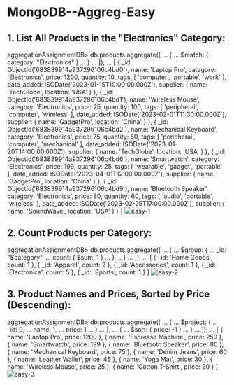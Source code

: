 # MongoDB--Aggreg-Easy
## 1. List All Products in the "Electronics" Category:
aggregationAssignmentDB> db.products.aggregate([
...   {
...     $match: { category: "Electronics" }
...   }
... ]);
...
[
  {
    _id: ObjectId('683839914a937296106c4bd0'),
    name: 'Laptop Pro',
    category: 'Electronics',
    price: 1200,
    quantity: 10,
    tags: [ 'computer', 'portable', 'work' ],
    date_added: ISODate('2023-01-15T10:00:00.000Z'),
    supplier: { name: 'TechGlobe', location: 'USA' }
  },
  {
    _id: ObjectId('683839914a937296106c4bd1'),
    name: 'Wireless Mouse',
    category: 'Electronics',
    price: 25,
    quantity: 100,
    tags: [ 'peripheral', 'computer', 'wireless' ],
    date_added: ISODate('2023-02-01T11:30:00.000Z'),
    supplier: { name: 'GadgetPro', location: 'China' }
  },
  {
    _id: ObjectId('683839914a937296106c4bd2'),
    name: 'Mechanical Keyboard',
    category: 'Electronics',
    price: 75,
    quantity: 50,
    tags: [ 'peripheral', 'computer', 'mechanical' ],
    date_added: ISODate('2023-01-20T14:00:00.000Z'),
    supplier: { name: 'TechGlobe', location: 'USA' }
  },
  {
    _id: ObjectId('683839914a937296106c4bd6'),
    name: 'Smartwatch',
    category: 'Electronics',
    price: 199,
    quantity: 25,
    tags: [ 'wearable', 'gadget', 'portable' ],
    date_added: ISODate('2023-04-01T12:00:00.000Z'),
    supplier: { name: 'GadgetPro', location: 'China' }
  },
  {
    _id: ObjectId('683839914a937296106c4bd9'),
    name: 'Bluetooth Speaker',
    category: 'Electronics',
    price: 80,
    quantity: 60,
    tags: [ 'audio', 'portable', 'wireless' ],
    date_added: ISODate('2023-02-25T17:00:00.000Z'),
    supplier: { name: 'SoundWave', location: 'USA' }
  }
]
![easy-1](https://github.com/user-attachments/assets/2ff5e4a4-4fd1-4826-a862-906b5ac372bc)


## 2. Count Products per Category:
aggregationAssignmentDB> db.products.aggregate([
...   {
...     $group: {
...       _id: "$category",
...       count: { $sum: 1 }
...     }
...   }
... ]);
...
[
  { _id: 'Home Goods', count: 1 },
  { _id: 'Apparel', count: 2 },
  { _id: 'Accessories', count: 1 },
  { _id: 'Electronics', count: 5 },
  { _id: 'Sports', count: 1 }
]
![easy-2](https://github.com/user-attachments/assets/84d1867c-e17e-447d-a765-5dbac871bacc)


## 3. Product Names and Prices, Sorted by Price (Descending):
aggregationAssignmentDB> db.products.aggregate([
...   {
...     $project: {
...       _id: 0,
...       name: 1,
...       price: 1
...     }
...   },
...   {
...     $sort: { price: -1 }
...   }
... ]);
...
[
  { name: 'Laptop Pro', price: 1200 },
  { name: 'Espresso Machine', price: 250 },
  { name: 'Smartwatch', price: 199 },
  { name: 'Bluetooth Speaker', price: 80 },
  { name: 'Mechanical Keyboard', price: 75 },
  { name: 'Denim Jeans', price: 60 },
  { name: 'Leather Wallet', price: 45 },
  { name: 'Yoga Mat', price: 30 },
  { name: 'Wireless Mouse', price: 25 },
  { name: 'Cotton T-Shirt', price: 20 }
]
![easy-3](https://github.com/user-attachments/assets/8399bf2b-b9ba-4188-af21-d3ed8f2d6ef6)

